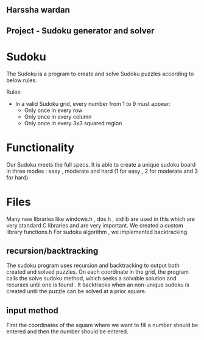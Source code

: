 ## Harssha wardan
## Project - Sudoku generator and solver

# Sudoku

The Sudoku is a  program to create and solve Sudoku puzzles according to below rules.

Rules:
* In a valid Sudoku grid, every number from 1 to 9 must appear:
    * Only once in every row
    * Only once in every column
    * Only once in every 3x3 squared region

# Functionality

Our Sudoku meets the full specs. It is able to create a unique sudoku board in three modes : easy , moderate and hard (1 for easy , 2 for moderate and 3 for hard)

# Files

Many new libraries like  windows.h , dos.h , stdlib are used in this which are very standard C libraries and are very important.
We created a custom library functions.h
For sudoku algorithm , we implemented backtracking.

## recursion/backtracking

The sudoku program uses recursion and backtracking to output both created and solved puzzles. On each coordinate in the grid, the program calls the solve sudoku method, which seeks a solvable solution and recurses until one is found . It backtracks when an non-unique sudoku is created until the puzzle can be solved at a prior square.

## input method

First the coordinates of the square where we want to fill a number should be entered and then the number should be entered.
